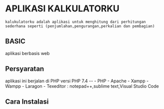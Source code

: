 # APLIKASI KALKULATORKU
	kalukulatorku adalah aplikasi untuk menghitung dari perhitungan sederhana seperti (penjumlahan,pengurangan,perkalian dan pembagian)

## BASIC
aplikasi berbasis web

## Persyaratan
aplikasi ini berjalan di PHP versi PHP 7.4 --
	- PHP
	- Apache
	- Xampp
	- Wampp
	- Laragon
	- Texeditor : notepad++,sublime text,Visual Studio Code

## Cara Instalasi


